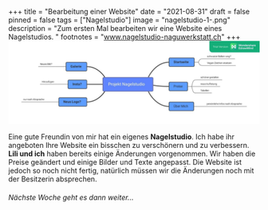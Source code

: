 +++
title = "Bearbeitung einer Website"
date = "2021-08-31"
draft = false
pinned = false
tags = ["Nagelstudio"]
image = "nagelstudio-1-.png"
description = "Zum ersten Mal bearbeiten wir eine Website eines Nagelstudios. "
footnotes = "www.nagelstudio-naguwerkstatt.ch"
+++
![](microsoftteams-image.png "Mindmap zur Änderung der Website ")

Eine gute Freundin von mir hat ein eigenes **Nagelstudio**. Ich habe ihr angeboten Ihre Website ein bisschen zu verschönern und zu verbessern. **Lili und ich** haben bereits einige Änderungen vorgenommen. Wir haben die Preise geändert und einige Bilder und Texte angepasst. Die Website ist jedoch so noch nicht fertig, natürlich müssen wir die Änderungen noch mit der Besitzerin absprechen. 

###### *Nächste Woche geht es dann weiter...*